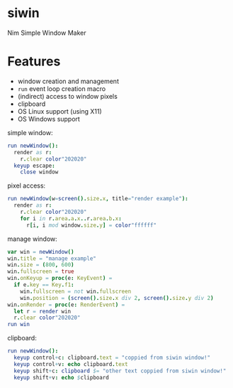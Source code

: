 # siwin
Nim Simple Window Maker

# Features
* window creation and management
* `run` event loop creation macro
* (indirect) access to window pixels
* clipboard
* OS Linux support (using X11)
* OS Windows support

simple window:
```nim
run newWindow():
  render as r:
    r.clear color"202020"
  keyup escape:
    close window
```

pixel access:
```nim
run newWindow(w=screen().size.x, title="render example"):
  render as r:
    r.clear color"202020"
    for i in r.area.a.x..r.area.b.x:
      r[i, i mod window.size.y] = color"ffffff"
```

manage window:
```nim
var win = newWindow()
win.title = "manage example"
win.size = (800, 600)
win.fullscreen = true
win.onKeyup = proc(e: KeyEvent) =
  if e.key == Key.f1:
    win.fullscreen = not win.fullscreen
    win.position = (screen().size.x div 2, screen().size.y div 2)
win.onRender = proc(e: RenderEvent) =
  let r = render win
  r.clear color"202020"
run win  
```

clipboard:
```nim
run newWindow():
  keyup control+c: clipboard.text = "coppied from siwin window!"
  keyup control+v: echo clipboard.text
  keyup shift+c: clipboard $= "other text coppied from siwin window!"
  keyup shift+v: echo $clipboard
```
